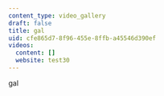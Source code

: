 ```yaml
---
content_type: video_gallery
draft: false
title: gal
uid: cfe865d7-8f96-455e-8ffb-a45546d390ef
videos:
  content: []
  website: test30
---
```

gal